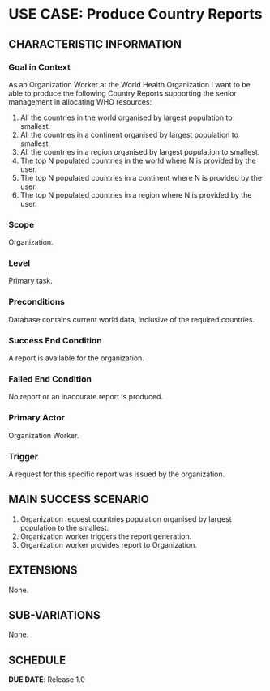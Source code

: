 # USE CASE: Produce Country Reports

## CHARACTERISTIC INFORMATION

### Goal in Context

As an Organization Worker at the World Health Organization I want to be able to produce the following Country Reports supporting the senior management in allocating WHO resources:
1. All the countries in the world organised by largest population to smallest.
2. All the countries in a continent organised by largest population to smallest.
3. All the countries in a region organised by largest population to smallest.
4. The top N populated countries in the world where N is provided by the user.
5. The top N populated countries in a continent where N is provided by the user.
6. The top N populated countries in a region where N is provided by the user.

### Scope

Organization.

### Level

Primary task.

### Preconditions

Database contains current world data, inclusive of the required countries.

### Success End Condition

A report is available for the organization.

### Failed End Condition

No report or an inaccurate report is produced.

### Primary Actor

Organization Worker.

### Trigger

A request for this specific report was issued by the organization.

## MAIN SUCCESS SCENARIO

1. Organization request countries population organised by largest population to the smallest.
2. Organization worker triggers the report generation.
3. Organization worker provides report to Organization.

## EXTENSIONS

None.

## SUB-VARIATIONS

None.

## SCHEDULE

**DUE DATE**: Release 1.0
